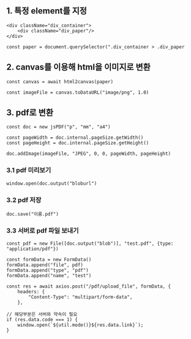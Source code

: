 ## 1. 특정 element를 지정
```
<div className="div_container">  
    <div className="div_paper"/>  
</div>  

const paper = document.querySelector(".div_container > .div_paper
```

## 2. canvas를 이용해 html을 이미지로 변환
```
const canvas = await html2canvas(paper)

const imageFile = canvas.toDataURL("image/png", 1.0)
```

## 3. pdf로 변환
```
const doc = new jsPDF("p", "mm", "a4")

const pageWidth = doc.internal.pageSize.getWidth()  
const pageHeight = doc.internal.pageSize.getHeight()  

doc.addImage(imageFile, "JPEG", 0, 0, pageWidth, pageHeight)
```

### 3.1 pdf 미리보기
```
window.open(doc.output("bloburl")
```

### 3.2 pdf 저장  
```
doc.save("이름.pdf")
```

### 3.3 서버로 pdf 파일 보내기
```
const pdf = new File([doc.output("blob")], "test.pdf", {type: "application/pdf"})

const formData = new FormData()
formData.append("file", pdf)
formData.append("type", "pdf")
formData.append("name", "test")

const res = await axios.post("/pdf/upload_file", formData, {
    headers: {
        "Content-Type": "multipart/form-data",
    },

// 해당부분은 서버와 약속이 필요
if (res.data.code === 1) {
    window.open(`${util.mode()}${res.data.link}`);
}
```
